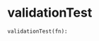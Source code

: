 # <a id="Peeves.Peeves.TestUtils.validationTest">validationTest</a>



```python
validationTest(fn): 
```




